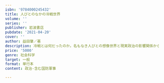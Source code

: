 ```yaml
---
isbn: '9784000245432'
title: 人びとのなかの冷戦世界
volume: ''
series: ''
publisher: 岩波書店
pubdate: '2021-04-20'
cover: ''
author: 益田肇／著
description: 冷戦とは何だったのか。名もなき人びとの想像世界と現実政治の影響関係から冷戦初期の歴史を描く。
price: '5000'
genre: 社会科学
target: 一般
format: 単行本
content: 政治-含む国防軍事

---
```

